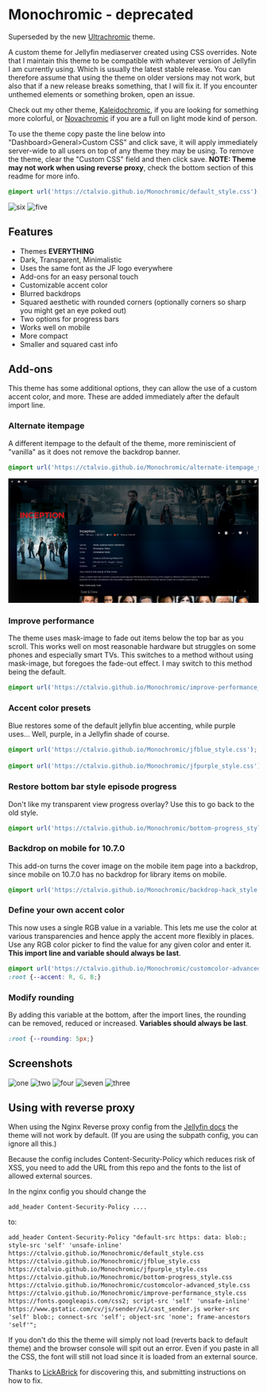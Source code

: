 # Monochromic - deprecated
Superseded by the new [Ultrachromic](https://github.com/CTalvio/Kaleidochromic) theme.

A custom theme for Jellyfin mediaserver created using CSS overrides. Note that I maintain this theme to be compatible with whatever version of Jellyfin I am currently using. Which is usually the latest stable release. You can therefore assume that using the theme on older versions may not work, but also that if a new release breaks something, that I will fix it. If you encounter unthemed elements or something broken, open an issue.

Check out my other theme, [Kaleidochromic](https://github.com/CTalvio/Kaleidochromic), if you are looking for something more colorful, or [Novachromic](https://github.com/CTalvio/Novachromic) if you are a full on light mode kind of person.

To use the theme copy paste the line below into "Dashboard>General>Custom CSS" and click save, it will apply immediately server-wide to all users on top of any theme they may be using. To remove the theme, clear the "Custom CSS" field and then click save. **NOTE: Theme may not work when using reverse proxy**, check the bottom section of this readme for more info.


```css
@import url('https://ctalvio.github.io/Monochromic/default_style.css');
```

![six](screenshots/6.png)
![five](screenshots/5.png)

## Features
- Themes **EVERYTHING**
- Dark, Transparent, Minimalistic
- Uses the same font as the JF logo everywhere
- Add-ons for an easy personal touch
- Customizable accent color
- Blurred backdrops
- Squared aesthetic with rounded corners (optionally corners so sharp you might get an eye poked out)
- Two options for progress bars
- Works well on mobile
- More compact
- Smaller and squared cast info

## Add-ons

This theme has some additional options, they can allow the use of a custom accent color, and more. These are added immediately after the default import line.


### Alternate itempage

A different itempage to the default of the theme, more reminiscient of "vanilla" as it does not remove the backdrop banner.

```css
@import url('https://ctalvio.github.io/Monochromic/alternate-itempage_style.css');
```
![eight](screenshots/8.png)


### Improve performance

The theme uses mask-image to fade out items below the top bar as you scroll. This works well on most reasonable hardware but struggles on some phones and especially smart TVs. This switches to a method without using mask-image, but foregoes the fade-out effect. I may switch to this method being the default.

```css
@import url('https://ctalvio.github.io/Monochromic/improve-performance_style.css');
```

### Accent color presets 

Blue restores some of the default jellyfin blue accenting, while purple uses... Well, purple, in a Jellyfin shade of course.

```css
@import url('https://ctalvio.github.io/Monochromic/jfblue_style.css');

@import url('https://ctalvio.github.io/Monochromic/jfpurple_style.css');
```

### Restore bottom bar style episode progress

Don't like my transparent view progress overlay? Use this to go back to the old style.

```css
@import url('https://ctalvio.github.io/Monochromic/bottom-progress_style.css');
```

### Backdrop on mobile for 10.7.0

This add-on turns the cover image on the mobile item page into a backdrop, since mobile on 10.7.0 has no backdrop for library items on mobile.

```css
@import url('https://ctalvio.github.io/Monochromic/backdrop-hack_style.css');
```

### Define your own accent color

This now uses a single RGB value in a variable. This lets me use the color at various transparencies and hence apply the accent more flexibly in places. Use any RGB color picker to find the value for any given color and enter it. **This import line and variable should always be last**.
```css
@import url('https://ctalvio.github.io/Monochromic/customcolor-advanced_style.css');
:root {--accent: R, G, B;}
```

### Modify rounding

By adding this variable at the bottom, after the import lines, the rounding can be removed, reduced or increased. **Variables should always be last**.
```css
:root {--rounding: 5px;}
```

## Screenshots

![one](screenshots/1.png)
![two](screenshots/2.png)
![four](screenshots/4.png)
![seven](screenshots/7.png)
![three](screenshots/3.png)


## Using with reverse proxy

When using the Nginx Reverse proxy config from the [Jellyfin docs](https://jellyfin.org/docs/general/networking/nginx.html) the theme will not work by default. (If you are using the subpath config, you can ignore all this.)

Because the config includes Content-Security-Policy which reduces risk of XSS, you need to add the URL from this repo and the fonts to the list of allowed external sources.

In the nginx config you should change the

```
add_header Content-Security-Policy ....
```
to:

```
add_header Content-Security-Policy "default-src https: data: blob:; style-src 'self' 'unsafe-inline' https://ctalvio.github.io/Monochromic/default_style.css https://ctalvio.github.io/Monochromic/jfblue_style.css https://ctalvio.github.io/Monochromic/jfpurple_style.css https://ctalvio.github.io/Monochromic/bottom-progress_style.css https://ctalvio.github.io/Monochromic/customcolor-advanced_style.css https://ctalvio.github.io/Monochromic/improve-performance_style.css https://fonts.googleapis.com/css2; script-src 'self' 'unsafe-inline' https://www.gstatic.com/cv/js/sender/v1/cast_sender.js worker-src 'self' blob:; connect-src 'self'; object-src 'none'; frame-ancestors 'self'";
```

If you don't do this the theme will simply not load (reverts back to default theme) and the browser console will spit out an error. Even if you paste in all the CSS, the font will still not load since it is loaded from an external source.

Thanks to [LickABrick](https://github.com/LickABrick) for discovering this, and submitting instructions on how to fix.
